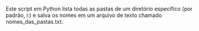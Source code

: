 Este script em Python lista todas as pastas de um diretório específico (por padrão, i:\) e salva os nomes em um arquivo de texto chamado nomes_das_pastas.txt.
